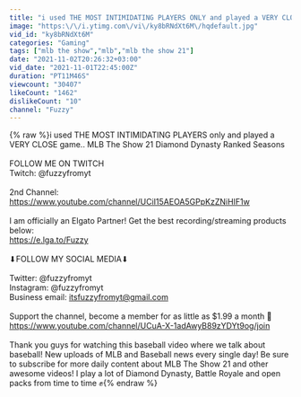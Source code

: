 ```yaml
---
title: "i used THE MOST INTIMIDATING PLAYERS ONLY and played a VERY CLOSE game.. MLB The Show 21"
image: "https:\/\/i.ytimg.com\/vi\/ky8bRNdXt6M\/hqdefault.jpg"
vid_id: "ky8bRNdXt6M"
categories: "Gaming"
tags: ["mlb the show","mlb","mlb the show 21"]
date: "2021-11-02T20:26:32+03:00"
vid_date: "2021-11-01T22:45:00Z"
duration: "PT11M46S"
viewcount: "30407"
likeCount: "1462"
dislikeCount: "10"
channel: "Fuzzy"
---
```

{% raw %}i used THE MOST INTIMIDATING PLAYERS only and played a VERY CLOSE game.. MLB The Show 21 Diamond Dynasty Ranked Seasons<br /><br />FOLLOW ME ON TWITCH <br />Twitch: @fuzzyfromyt<br /><br />2nd Channel: <a rel="nofollow" target="blank" href="https://www.youtube.com/channel/UCiI15AEOA5GPpKzZNiHIF1w">https://www.youtube.com/channel/UCiI15AEOA5GPpKzZNiHIF1w</a><br /><br />I am officially an Elgato Partner! Get the best recording/streaming products below:<br /><a rel="nofollow" target="blank" href="https://e.lga.to/Fuzzy">https://e.lga.to/Fuzzy</a><br /><br />⬇FOLLOW MY SOCIAL MEDIA⬇<br /><br />Twitter: @fuzzyfromyt<br />Instagram: @fuzzyfromyt<br />Business email: itsfuzzyfromyt@gmail.com<br /><br />Support the channel, become a member for as little as $1.99 a month 💙<br /><a rel="nofollow" target="blank" href="https://www.youtube.com/channel/UCuA-X-1adAwyB89zYDYt9og/join">https://www.youtube.com/channel/UCuA-X-1adAwyB89zYDYt9og/join</a><br /><br />Thank you guys for watching this baseball video where we talk about baseball! New uploads of MLB and Baseball news every single day! Be sure to subscribe for more daily content about MLB The Show 21 and other awesome videos! I play a lot of Diamond Dynasty, Battle Royale and open packs from time to time ✊{% endraw %}
